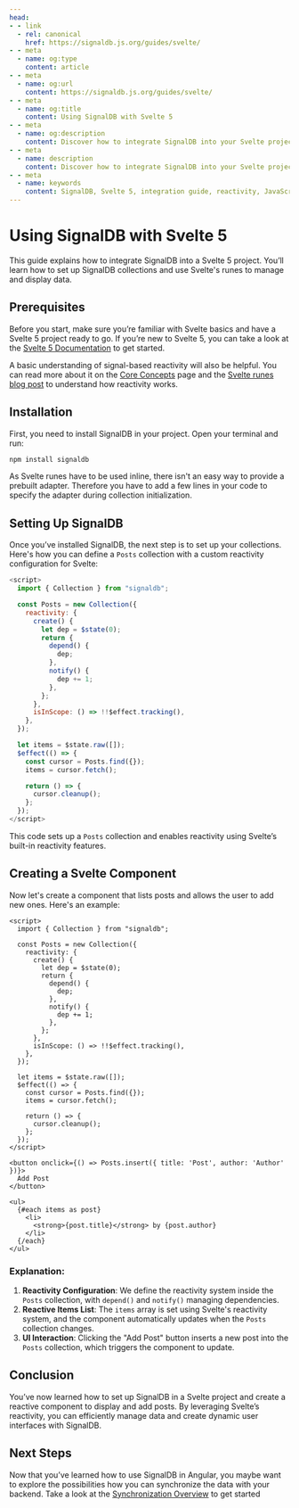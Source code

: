 ```yaml
---
head:
- - link
  - rel: canonical
    href: https://signaldb.js.org/guides/svelte/
- - meta
  - name: og:type
    content: article
- - meta
  - name: og:url
    content: https://signaldb.js.org/guides/svelte/
- - meta
  - name: og:title
    content: Using SignalDB with Svelte 5
- - meta
  - name: og:description
    content: Discover how to integrate SignalDB into your Svelte project. This guide covers the initial setup and building a reactive component with Svelte runes.
- - meta
  - name: description
    content: Discover how to integrate SignalDB into your Svelte project. This guide covers the initial setup and building a reactive component with Svelte runes.
- - meta
  - name: keywords
    content: SignalDB, Svelte 5, integration guide, reactivity, JavaScript, TypeScript, Svelte runes, SignalDB plugin, collection setup, reactive components, real-time updates
---
```

# Using SignalDB with Svelte 5

This guide explains how to integrate SignalDB into a Svelte 5 project. You’ll learn how to set up SignalDB collections and use Svelte's runes to manage and display data.

## Prerequisites

Before you start, make sure you’re familiar with Svelte basics and have a Svelte 5 project ready to go. If you’re new to Svelte 5, you can take a look at the [Svelte 5 Documentation](https://svelte-5-preview.vercel.app/docs/introduction) to get started.

A basic understanding of signal-based reactivity will also be helpful. You can read more about it on the [Core Concepts](/core-concepts/#signals-and-reactivity) page and the [Svelte runes blog post](https://svelte.dev/blog/runes) to understand how reactivity works.

## Installation

First, you need to install SignalDB in your project. Open your terminal and run:

```bash
npm install signaldb
```

As Svelte runes have to be used inline, there isn't an easy way to provide a prebuilt adapter. Therefore you have to add a few lines in your code to specify the adapter during collection initialization.

## Setting Up SignalDB

Once you’ve installed SignalDB, the next step is to set up your collections. Here's how you can define a `Posts` collection with a custom reactivity configuration for Svelte:

```js
<script>
  import { Collection } from "signaldb";

  const Posts = new Collection({
    reactivity: {
      create() {
        let dep = $state(0);
        return {
          depend() {
            dep;
          },
          notify() {
            dep += 1;
          },
        };
      },
      isInScope: () => !!$effect.tracking(),
    },
  });

  let items = $state.raw([]);
  $effect(() => {
    const cursor = Posts.find({});
    items = cursor.fetch();

    return () => {
      cursor.cleanup();
    };
  });
</script>
```

This code sets up a `Posts` collection and enables reactivity using Svelte’s built-in reactivity features.

## Creating a Svelte Component

Now let's create a component that lists posts and allows the user to add new ones. Here's an example:

```svelte
<script>
  import { Collection } from "signaldb";

  const Posts = new Collection({
    reactivity: {
      create() {
        let dep = $state(0);
        return {
          depend() {
            dep;
          },
          notify() {
            dep += 1;
          },
        };
      },
      isInScope: () => !!$effect.tracking(),
    },
  });

  let items = $state.raw([]);
  $effect(() => {
    const cursor = Posts.find({});
    items = cursor.fetch();

    return () => {
      cursor.cleanup();
    };
  });
</script>

<button onclick={() => Posts.insert({ title: 'Post', author: 'Author' })}>
  Add Post
</button>

<ul>
  {#each items as post}
    <li>
      <strong>{post.title}</strong> by {post.author}
    </li>
  {/each}
</ul>
```

### Explanation:
1. **Reactivity Configuration**: We define the reactivity system inside the `Posts` collection, with `depend()` and `notify()` managing dependencies.
2. **Reactive Items List**: The `items` array is set using Svelte's reactivity system, and the component automatically updates when the `Posts` collection changes.
3. **UI Interaction**: Clicking the "Add Post" button inserts a new post into the `Posts` collection, which triggers the component to update.

## Conclusion

You’ve now learned how to set up SignalDB in a Svelte project and create a reactive component to display and add posts. By leveraging Svelte’s reactivity, you can efficiently manage data and create dynamic user interfaces with SignalDB.

## Next Steps

Now that you’ve learned how to use SignalDB in Angular, you maybe want to explore the possibilities how you can synchronize the data with your backend.
Take a look at the [Synchronization Overview](/sync/) to get started
